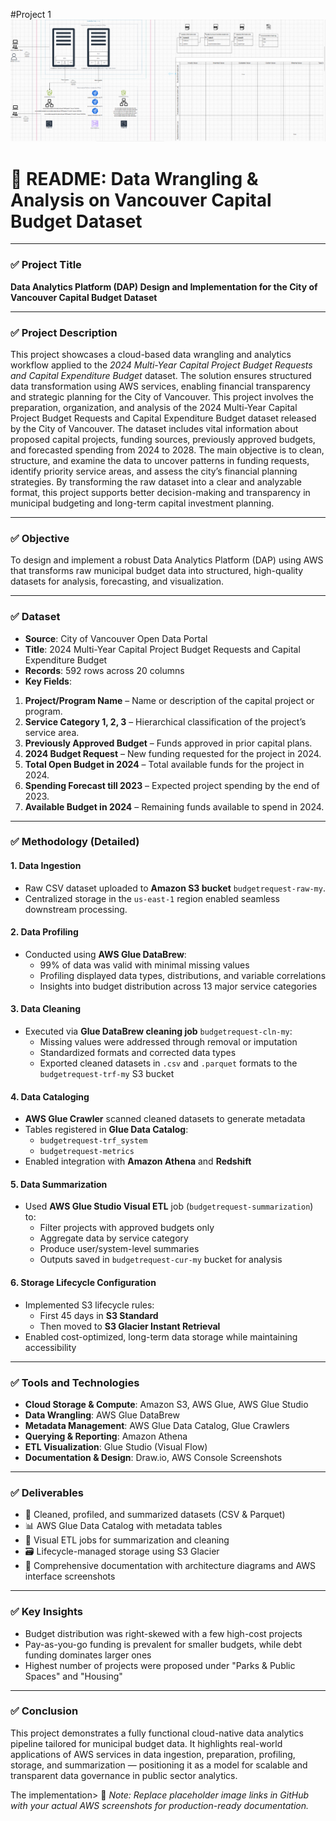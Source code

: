 #Project 1
![System Diagram](Project%201/images/Screenshot%202025-02-02%20135035.png)

# 📘 README: Data Wrangling & Analysis on Vancouver Capital Budget Dataset

---

### ✅ **Project Title**  
**Data Analytics Platform (DAP) Design and Implementation for the City of Vancouver Capital Budget Dataset**

---

### ✅ **Project Description**  
This project showcases a cloud-based data wrangling and analytics workflow applied to the *2024 Multi-Year Capital Project Budget Requests and Capital Expenditure Budget* dataset. The solution ensures structured data transformation using AWS services, enabling financial transparency and strategic planning for the City of Vancouver. This project involves the preparation, organization, and analysis of the 2024 Multi-Year Capital Project Budget Requests and Capital Expenditure Budget dataset released by the City of Vancouver. The dataset includes vital information about proposed capital projects, funding sources, previously approved budgets, and forecasted spending from 2024 to 2028. The main objective is to clean, structure, and examine the data to uncover patterns in funding requests, identify priority service areas, and assess the city’s financial planning strategies. By transforming the raw dataset into a clear and analyzable format, this project supports better decision-making and transparency in municipal budgeting and long-term capital investment planning.

---

### ✅ **Objective**  
To design and implement a robust Data Analytics Platform (DAP) using AWS that transforms raw municipal budget data into structured, high-quality datasets for analysis, forecasting, and visualization.

---

### ✅ **Dataset**  
- **Source**: City of Vancouver Open Data Portal  
- **Title**: 2024 Multi-Year Capital Project Budget Requests and Capital Expenditure Budget  
- **Records**: 592 rows across 20 columns  
- **Key Fields**:
 1. **Project/Program Name** – Name or description of the capital project or program.  
2. **Service Category 1, 2, 3** – Hierarchical classification of the project’s service area.  
3. **Previously Approved Budget** – Funds approved in prior capital plans.  
4. **2024 Budget Request** – New funding requested for the project in 2024.  
5. **Total Open Budget in 2024** – Total available funds for the project in 2024.  
6. **Spending Forecast till 2023** – Expected project spending by the end of 2023.  
7. **Available Budget in 2024** – Remaining funds available to spend in 2024.

---

### ✅ **Methodology (Detailed)**

#### 1. **Data Ingestion**
- Raw CSV dataset uploaded to **Amazon S3 bucket** `budgetrequest-raw-my`.
- Centralized storage in the `us-east-1` region enabled seamless downstream processing.

#### 2. **Data Profiling**
- Conducted using **AWS Glue DataBrew**:
  - 99% of data was valid with minimal missing values
  - Profiling displayed data types, distributions, and variable correlations
  - Insights into budget distribution across 13 major service categories

#### 3. **Data Cleaning**
- Executed via **Glue DataBrew cleaning job** `budgetrequest-cln-my`:
  - Missing values were addressed through removal or imputation
  - Standardized formats and corrected data types
  - Exported cleaned datasets in `.csv` and `.parquet` formats to the `budgetrequest-trf-my` S3 bucket

#### 4. **Data Cataloging**
- **AWS Glue Crawler** scanned cleaned datasets to generate metadata
- Tables registered in **Glue Data Catalog**:
  - `budgetrequest-trf_system`
  - `budgetrequest-metrics`
- Enabled integration with **Amazon Athena** and **Redshift**

#### 5. **Data Summarization**
- Used **AWS Glue Studio Visual ETL** job (`budgetrequest-summarization`) to:
  - Filter projects with approved budgets only
  - Aggregate data by service category
  - Produce user/system-level summaries
  - Outputs saved in `budgetrequest-cur-my` bucket for analysis

#### 6. **Storage Lifecycle Configuration**
- Implemented S3 lifecycle rules:
  - First 45 days in **S3 Standard**
  - Then moved to **S3 Glacier Instant Retrieval**
- Enabled cost-optimized, long-term data storage while maintaining accessibility

---

### ✅ **Tools and Technologies**
- **Cloud Storage & Compute**: Amazon S3, AWS Glue, AWS Glue Studio
- **Data Wrangling**: AWS Glue DataBrew
- **Metadata Management**: AWS Glue Data Catalog, Glue Crawlers
- **Querying & Reporting**: Amazon Athena
- **ETL Visualization**: Glue Studio (Visual Flow)
- **Documentation & Design**: Draw.io, AWS Console Screenshots

---

### ✅ **Deliverables**
- 📁 Cleaned, profiled, and summarized datasets (CSV & Parquet)
- 📊 AWS Glue Data Catalog with metadata tables
- 🔄 Visual ETL jobs for summarization and cleaning
- 🗃️ Lifecycle-managed storage using S3 Glacier
- 📄 Comprehensive documentation with architecture diagrams and AWS interface screenshots

---

### ✅ **Key Insights**
- Budget distribution was right-skewed with a few high-cost projects
- Pay-as-you-go funding is prevalent for smaller budgets, while debt funding dominates larger ones
- Highest number of projects were proposed under "Parks & Public Spaces" and "Housing"

---

### ✅ **Conclusion**
This project demonstrates a fully functional cloud-native data analytics pipeline tailored for municipal budget data. It highlights real-world applications of AWS services in data ingestion, preparation, profiling, storage, and summarization — positioning it as a model for scalable and transparent data governance in public sector analytics.

The implementation> 📌 _Note: Replace placeholder image links in GitHub with your actual AWS screenshots for production-ready documentation._
